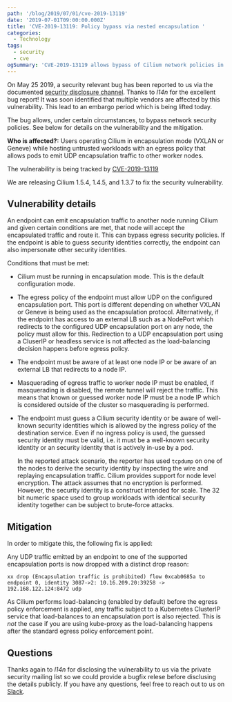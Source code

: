 ```yaml
---
path: '/blog/2019/07/01/cve-2019-13119'
date: '2019-07-01T09:00:00.000Z'
title: 'CVE-2019-13119: Policy bypass via nested encapsulation '
categories:
  - Technology
tags:
  - security
  - cve
ogSummary: 'CVE-2019-13119 allows bypass of Cilium network policies in encapsulation mode. Multiple vendors affected; fixes released in Cilium 1.3.7, 1.4.5, 1.5.4.'
---
```


On May 25 2019, a security relevant bug has been reported to us via the
documented [security disclosure channel](https://github.com/cilium/cilium/blob/master/SECURITY.md).
Thanks to _l14n_ for the excellent bug report! It was soon identified that
multiple vendors are affected by this vulnerability. This lead to an embargo
period which is being lifted today.

The bug allows, under certain circumstances, to bypass network security
policies. See below for details on the vulnerability and the mitigation.

**Who is affected?:**
Users operating Cilium in encapsulation mode (VXLAN or Geneve) while hosting
untrusted workloads with an egress policy that allows pods to emit UDP
encapsulation traffic to other worker nodes.

The vulnerability is being tracked by [CVE-2019-13119](https://cve.mitre.org/cgi-bin/cvename.cgi?name=CVE-2019-13119)

We are releasing Cilium 1.5.4, 1.4.5, and 1.3.7 to fix the security vulnerability.

## Vulnerability details

An endpoint can emit encapsulation traffic to another node running Cilium and
given certain conditions are met, that node will accept the encapsulated
traffic and route it. This can bypass egress security policies. If the endpoint
is able to guess security identities correctly, the endpoint can also
impersonate other security identities.

Conditions that must be met:

- Cilium must be running in encapsulation mode. This is the default
  configuration mode.

- The egress policy of the endpoint must allow UDP on the configured
  encapsulation port. This port is different depending on whether VXLAN
  or Geneve is being used as the encapsulation protocol. Alternatively, if the
  endpoint has access to an external LB such as a NodePort which redirects to
  the configured UDP encapsulation port on any node, the policy must allow for
  this. Redirection to a UDP encapsulation port using a CluserIP or headless
  service is not affected as the load-balancing decision happens before egress
  policy.

- The endpoint must be aware of at least one node IP or be aware of an
  external LB that redirects to a node IP.

- Masquerading of egress traffic to worker node IP must be enabled,
  if masquerading is disabled, the remote tunnel will reject the traffic. This
  means that known or guessed worker node IP must be a node IP which is
  considered outside of the cluster so masquerading is performed.

- The endpoint must guess a Cilium security identity or be aware of well-known
  security identities which is allowed by the ingress policy of the destination
  service. Even if no ingress policy is used, the guessed security identity
  must be valid, i.e. it must be a well-known security identity or an security
  identity that is actively in-use by a pod.

  In the reported attack scenario, the reporter has used `tcpdump` on one of
  the nodes to derive the security identity by inspecting the wire and
  replaying encapsulation traffic. Cilium provides support for node level
  encryption. The attack assumes that no encryption is performed. However, the
  security identity is a construct intended for scale. The 32 bit numeric space
  used to group workloads with identical security identity together can be
  subject to brute-force attacks.

## Mitigation

In order to mitigate this, the following fix is applied:

Any UDP traffic emitted by an endpoint to one of the supported encapsulation
ports is now dropped with a distinct drop reason:

```
xx drop (Encapsulation traffic is prohibited) flow 0xcab0685a to endpoint 0, identity 3087->2: 10.16.209.20:39258 -> 192.168.122.124:8472 udp
```

As Cilium performs load-balancing (enabled by default) before the egress
policy enforcement is applied, any traffic subject to a Kubernetes ClusterIP
service that load-balances to an encapsulation port is also rejected. This
is _not_ the case if you are using kube-proxy as the load-balancing happens
after the standard egress policy enforcement point.

## Questions

Thanks again to _l14n_ for disclosing the vulnerability to us via the private
security mailing list so we could provide a bugfix relese before disclusing the
details publicly. If you have any questions, feel free to reach out to us on
[Slack](https://slack.cilium.io/).
